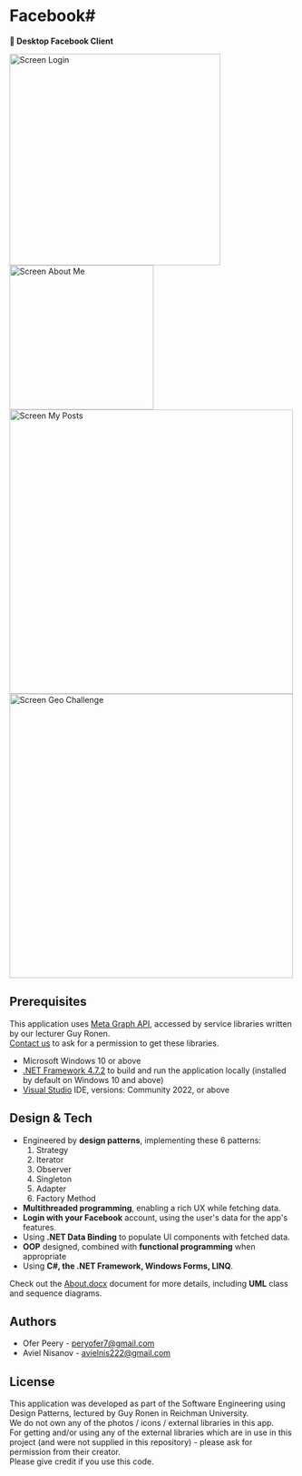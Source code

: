 # Facebook#

**📣 Desktop Facebook Client** 

<img width="372" alt="Screen Login" src="https://github.com/OferPeery/FacebookSharp/assets/90853508/393e475b-470d-42e2-a924-c68f43f98ffb">
<img width="254" alt="Screen About Me" src="https://github.com/OferPeery/FacebookSharp/assets/90853508/6831bc58-dad8-4d2e-9be1-f7341bbc2769">
<img width="500" alt="Screen My Posts" src="https://github.com/OferPeery/FacebookSharp/assets/90853508/deedf8f1-76e5-434c-8e07-0e5973f98543">
<img width="500" alt="Screen Geo Challenge" src="https://github.com/OferPeery/FacebookSharp/assets/90853508/1e9b0aab-3be0-4ef5-8eb4-0705704390a9">


## Prerequisites
This application uses [Meta Graph API](https://developers.facebook.com/docs/graph-api/), accessed by service libraries written by our lecturer Guy Ronen.  
[Contact us](peryofer7@gmail.com) to ask for a permission to get these libraries.

- Microsoft Windows 10 or above
- [.NET Framework 4.7.2](https://dotnet.microsoft.com/en-us/download/dotnet-framework/net472) to build and run the application locally (installed by default on Windows 10 and above)
- [Visual Studio](https://visualstudio.microsoft.com/vs/) IDE, versions: Community 2022, or above

## Design & Tech
- Engineered by **design patterns**, implementing these 6 patterns:
    1. Strategy
    2. Iterator
    3. Observer
    4. Singleton
    5. Adapter
    5. Factory Method
- **Multithreaded programming**, enabling a rich UX while fetching data.
- **Login with your Facebook** account, using the user's data for the app's features.
- Using **.NET Data Binding** to populate UI components with fetched data.
- **OOP** designed, combined with **functional programming** when appropriate
- Using **C#, the .NET Framework, Windows Forms, LINQ**.

Check out the [About.docx](/About.docx) document for more details, including **UML** class and sequence diagrams.

## Authors

- Ofer Peery - peryofer7@gmail.com
- Aviel Nisanov - avielnis222@gmail.com

## License

This application was developed as part of the Software Engineering using Design Patterns, lectured by Guy Ronen in Reichman University.  
We do not own any of the photos / icons / external libraries in this app.  
For getting and/or using any of the external libraries which are in use in this project (and were not supplied in this repository) - please ask for permission from their creator.  
Please give credit if you use this code.
